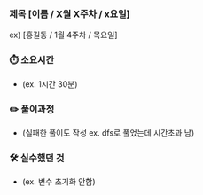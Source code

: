 ### 제목 [이름 / X월 X주차 / x요일]
ex) [홍길동 / 1월 4주차 / 목요일]

### ⏱️ 소요시간
- (ex. 1시간 30분) 

### ✏️ 풀이과정 
- (실패한 풀이도 작성 ex. dfs로 풀었는데 시간초과 남)


### 🛠️ 실수했던 것
- (ex. 변수 초기화 안함)

